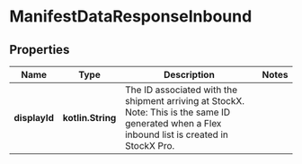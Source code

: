 
# ManifestDataResponseInbound

## Properties
| Name | Type | Description | Notes |
| ------------ | ------------- | ------------- | ------------- |
| **displayId** | **kotlin.String** | The ID associated with the shipment arriving at StockX. Note: This is the same ID generated when a Flex inbound list is created in StockX Pro. |  |




